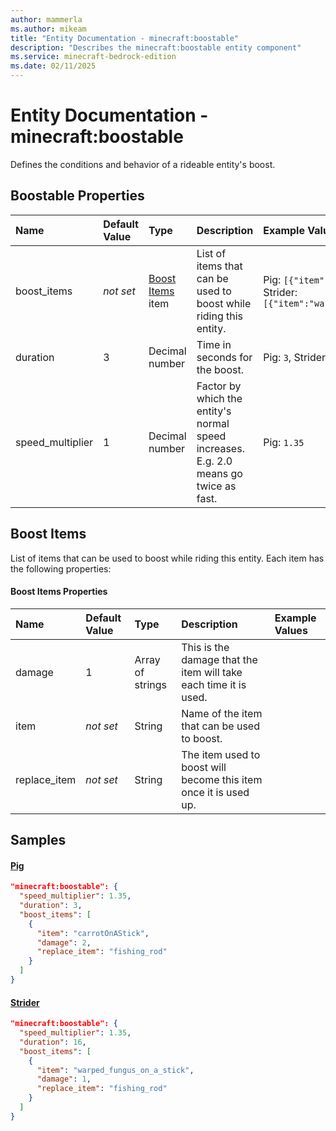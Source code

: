 ```yaml
---
author: mammerla
ms.author: mikeam
title: "Entity Documentation - minecraft:boostable"
description: "Describes the minecraft:boostable entity component"
ms.service: minecraft-bedrock-edition
ms.date: 02/11/2025 
---
```


# Entity Documentation - minecraft:boostable

Defines the conditions and behavior of a rideable entity's boost.


## Boostable Properties

|Name       |Default Value |Type |Description |Example Values |
|:----------|:-------------|:----|:-----------|:------------- |
| boost_items | *not set* | [Boost Items](#boost-items) item | List of items that can be used to boost while riding this entity. | Pig: `[{"item":"carrotOnAStick","damage":2,"replace_item":"fishing_rod"}]`, Strider: `[{"item":"warped_fungus_on_a_stick","damage":1,"replace_item":"fishing_rod"}]` | 
| duration | 3 | Decimal number | Time in seconds for the boost. | Pig: `3`, Strider: `16` | 
| speed_multiplier | 1 | Decimal number | Factor by which the entity's normal speed increases. E.g. 2.0 means go twice as fast. | Pig: `1.35` | 

## Boost Items
List of items that can be used to boost while riding this entity. Each item has the following properties:


#### Boost Items Properties

|Name       |Default Value |Type |Description |Example Values |
|:----------|:-------------|:----|:-----------|:------------- |
| damage | 1 | Array of strings | This is the damage that the item will take each time it is used. |  | 
| item | *not set* | String | Name of the item that can be used to boost. |  | 
| replace_item | *not set* | String | The item used to boost will become this item once it is used up. |  | 

## Samples

#### [Pig](https://github.com/Mojang/bedrock-samples/tree/preview/behavior_pack/entities/pig.json)


```json
"minecraft:boostable": {
  "speed_multiplier": 1.35,
  "duration": 3,
  "boost_items": [
    {
      "item": "carrotOnAStick",
      "damage": 2,
      "replace_item": "fishing_rod"
    }
  ]
}
```

#### [Strider](https://github.com/Mojang/bedrock-samples/tree/preview/behavior_pack/entities/strider.json)


```json
"minecraft:boostable": {
  "speed_multiplier": 1.35,
  "duration": 16,
  "boost_items": [
    {
      "item": "warped_fungus_on_a_stick",
      "damage": 1,
      "replace_item": "fishing_rod"
    }
  ]
}
```
